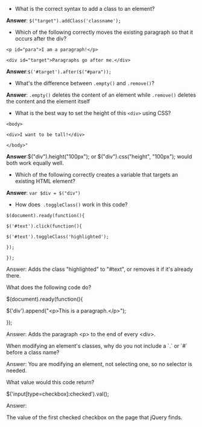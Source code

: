 * What is the correct syntax to add a class to an element?

**Answer**: `$("target").addClass('classname');`

* Which of the following correctly moves the existing paragraph so that it occurs after the div?

`<p id="para">I am a paragraph!</p>`

`<div id="target">Paragraphs go after me.</div>`

**Answer**:`$('#target').after($("#para"));`

* What's the difference between `.empty()` and `.remove()`?

**Answer**: `.empty()` deletes the content of an element while `.remove()` deletes the content and the element itself

* What is the best way to set the height of this `<div>` using CSS?

`<body>`

`<div>I want to be tall!</div>`

`</body>"`

**Answer**:$\("div"\).height\("100px"\); or $\("div"\).css\("height", "100px"\); would both work equally well.

* Which of the following correctly creates a variable that targets an existing HTML element?

**Answer**: `var $div = $("div")`

* How does` .toggleClass()` work in this code?


`$(document).ready(function(){`

`$('#text').click(function(){`

`$('#text').toggleClass('highlighted');`

`});`

`});`

Answer: Adds the class "highlighted" to "\#text", or removes it if it's already there.

What does the following code do?

$\(document\).ready\(function\(\){

$\('div'\).append\("&lt;p&gt;This is a paragraph.&lt;\/p&gt;"\);

}\);

Answer: Adds the paragraph &lt;p&gt; to the end of every &lt;div&gt;.

When modifying an element's classes, why do you not include a \`.\` or \`\#\` before a class name?

Answer: You are modifying an element, not selecting one, so no selector is needed.

What value would this code return?

$\('input\[type=checkbox\]:checked'\).val\(\);

Answer:

The value of the first checked checkbox on the page that jQuery finds.

